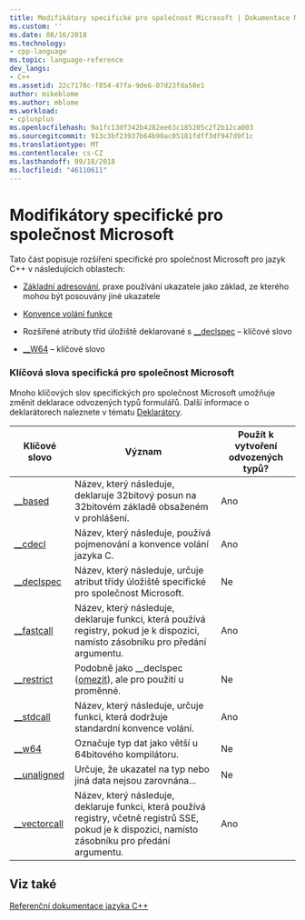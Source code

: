 ```yaml
---
title: Modifikátory specifické pro společnost Microsoft | Dokumentace Microsoftu
ms.custom: ''
ms.date: 08/16/2018
ms.technology:
- cpp-language
ms.topic: language-reference
dev_langs:
- C++
ms.assetid: 22c7178c-f854-47fa-9de6-07d23fda58e1
author: mikeblome
ms.author: mblome
ms.workload:
- cplusplus
ms.openlocfilehash: 9a1fc13df342b4282ee63c185205c2f2b12ca003
ms.sourcegitcommit: 913c3bf23937b64b90ac05181fdff3df947d9f1c
ms.translationtype: MT
ms.contentlocale: cs-CZ
ms.lasthandoff: 09/18/2018
ms.locfileid: "46110611"
---
```

# <a name="microsoft-specific-modifiers"></a>Modifikátory specifické pro společnost Microsoft

Tato část popisuje rozšíření specifické pro společnost Microsoft pro jazyk C++ v následujících oblastech:

- [Základní adresování](based-addressing.md), praxe používání ukazatele jako základ, ze kterého mohou být posouvány jiné ukazatele

- [Konvence volání funkce](calling-conventions.md)

- Rozšířené atributy tříd úložiště deklarované s [__declspec](declspec.md) – klíčové slovo

- [__W64](w64.md) – klíčové slovo

### <a name="microsoft-specific-keywords"></a>Klíčová slova specifická pro společnost Microsoft

Mnoho klíčových slov specifických pro společnost Microsoft umožňuje změnit deklarace odvozených typů formulářů. Další informace o deklarátorech naleznete v tématu [Deklarátory](overview-of-declarators.md).

|Klíčové slovo|Význam|Použít k vytvoření odvozených typů?|   
|-------------|-------------|---------------------------------|
|[__based](based-grammar.md)|Název, který následuje, deklaruje 32bitový posun na 32bitovém základě obsaženém v prohlášení.|Ano|   
|[__cdecl](cdecl.md)|Název, který následuje, používá pojmenování a konvence volání jazyka C.|Ano|      
|[__declspec](declspec.md)|Název, který následuje, určuje atribut třídy úložiště specifické pro společnost Microsoft.|Ne|    
|[__fastcall](fastcall.md)|Název, který následuje, deklaruje funkci, která používá registry, pokud je k dispozici, namísto zásobníku pro předání argumentu.|Ano|   
|[__restrict](extension-restrict.md)|Podobně jako __declspec ([omezit](restrict.md)), ale pro použití u proměnné.|Ne|      
|[__stdcall](stdcall.md)|Název, který následuje, určuje funkci, která dodržuje standardní konvence volání.|Ano|     
|[__w64](w64.md)|Označuje typ dat jako větší u 64bitového kompilátoru.|Ne|    
|[__unaligned](unaligned.md)|Určuje, že ukazatel na typ nebo jiná data nejsou zarovnána...|Ne|      
|[__vectorcall](vectorcall.md)|Název, který následuje, deklaruje funkci, která používá registry, včetně registrů SSE, pokud je k dispozici, namísto zásobníku pro předání argumentu.|Ano|      
    
## <a name="see-also"></a>Viz také     

[Referenční dokumentace jazyka C++](cpp-language-reference.md)